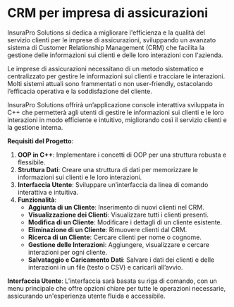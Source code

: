 # CRM per impresa di assicurazioni

InsuraPro Solutions si dedica a migliorare l'efficienza e la qualità del servizio clienti per le imprese di assicurazioni, sviluppando un avanzato sistema di Customer Relationship Management (CRM) che facilita la gestione delle informazioni sui clienti e delle loro interazioni con l'azienda.

Le imprese di assicurazioni necessitano di un metodo sistematico e centralizzato per gestire le informazioni sui clienti e tracciare le interazioni. Molti sistemi attuali sono frammentati o non user-friendly, ostacolando l’efficacia operativa e la soddisfazione del cliente.

InsuraPro Solutions offrirà un’applicazione console interattiva sviluppata in C++ che permetterà agli utenti di gestire le informazioni sui clienti e le loro interazioni in modo efficiente e intuitivo, migliorando così il servizio clienti e la gestione interna.

**Requisiti del Progetto**:

1. **OOP in C++**: Implementare i concetti di OOP per una struttura robusta e flessibile.
2. **Struttura Dati**: Creare una struttura di dati per memorizzare le informazioni sui clienti e le loro interazioni.
3. **Interfaccia Utente**: Sviluppare un’interfaccia da linea di comando interattiva e intuitiva.
4. **Funzionalità**:
    - **Aggiunta di un Cliente**: Inserimento di nuovi clienti nel CRM.
    - **Visualizzazione dei Clienti**: Visualizzare tutti i clienti presenti.
    - **Modifica di un Cliente**: Modificare i dettagli di un cliente esistente.
    - **Eliminazione di un Cliente**: Rimuovere clienti dal CRM.
    - **Ricerca di un Cliente**: Cercare clienti per nome o cognome.
    - **Gestione delle Interazioni**: Aggiungere, visualizzare e cercare interazioni per ogni cliente.
    - **Salvataggio e Caricamento Dati**: Salvare i dati dei clienti e delle interazioni in un file (testo o CSV) e caricarli all’avvio.

**Interfaccia Utente**: L’interfaccia sarà basata su riga di comando, con un menu principale che offre opzioni chiare per tutte le operazioni necessarie, assicurando un'esperienza utente fluida e accessibile.